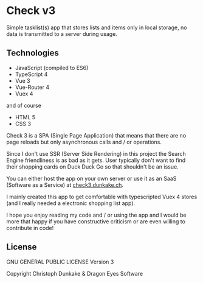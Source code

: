 # Check v3
Simple tasklist(s) app that stores lists and items only in local storage, no data is transmitted to a server during usage.

## Technologies
* JavaScript (compiled to ES6)
* TypeScript 4
* Vue 3
* Vue-Router 4
* Vuex 4

and of course
* HTML 5
* CSS 3

Check 3 is a SPA (Single Page Application) that means that there are no page reloads but only asynchronous calls and / or operations.

Since I don't use SSR (Server Side Rendering) in this project the Search Engine friendliness is as bad as it gets. User typically don't want to find their shopping cards on Duck Duck Go so that shouldn't be an issue.

You can either host the app on your own server or use it as an SaaS (Software as a Service) at [check3.dunkake.ch](https://check3.dunkake.ch).

I mainly created this app to get comfortable with typescripted Vuex 4 stores (and I really needed a electronic shopping list app).

I hope you enjoy reading my code and / or using the app and I would be more that happy if you have constructive criticism or are even willing to contribute in code!

## License
GNU GENERAL PUBLIC LICENSE Version 3

Copyright Christoph Dunkake & Dragon Eyes Software
